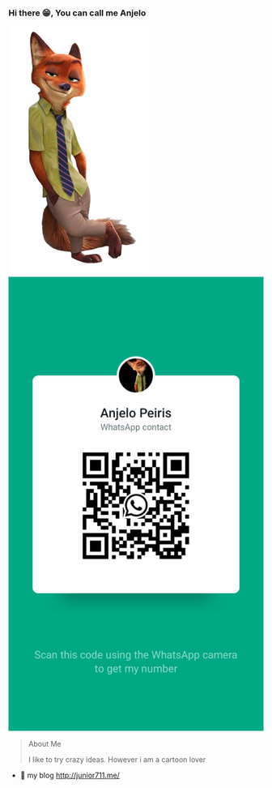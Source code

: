 ### Hi there 😁, You can call me Anjelo 
  
![Banner](Nick.png)   ![QR Code](Qr.jpg)
> About Me
> <p>I like to try crazy ideas. However i am a cartoon lover

  - 🔭 my blog <a>http://junior711.me/</a>



